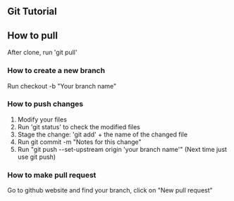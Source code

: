 ## Git Tutorial

## How to pull
After clone, run 'git pull'

### How to create a new branch
Run checkout -b "Your branch name"

### How to push changes
1. Modify your files
2. Run 'git status' to check the modified files
3. Stage the change: 'git add' + the name of the changed file
4. Run git commit -m "Notes for this change"
5. Run "git push --set-upstream origin 'your branch name'" (Next time just use git push)

### How to make pull request
Go to github website and find your branch, click on "New pull request"



